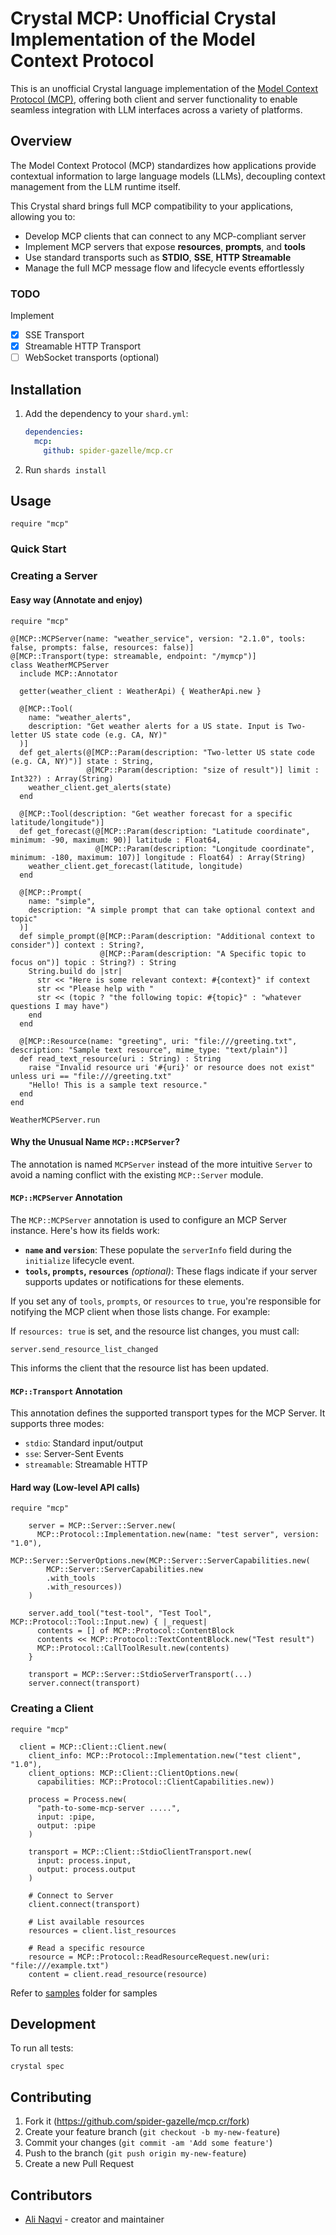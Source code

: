 # Crystal MCP: Unofficial Crystal Implementation of the Model Context Protocol

This is an unofficial Crystal language implementation of the [Model Context Protocol (MCP)](https://modelcontextprotocol.io), offering both client and server functionality to enable seamless integration with LLM interfaces across a variety of platforms.

## Overview

The Model Context Protocol (MCP) standardizes how applications provide contextual information to large language models (LLMs), decoupling context management from the LLM runtime itself.

This Crystal shard brings full MCP compatibility to your applications, allowing you to:

* Develop MCP clients that can connect to any MCP-compliant server
* Implement MCP servers that expose **resources**, **prompts**, and **tools**
* Use standard transports such as **STDIO**, **SSE**, **HTTP Streamable**
* Manage the full MCP message flow and lifecycle events effortlessly


### TODO 

Implement 

- [X] SSE Transport
- [X] Streamable HTTP Transport 
- [ ] WebSocket transports (optional)

## Installation

1. Add the dependency to your `shard.yml`:

   ```yaml
   dependencies:
     mcp:
       github: spider-gazelle/mcp.cr
   ```

2. Run `shards install`

## Usage

```crystal
require "mcp"
```
### Quick Start

### Creating a Server

#### Easy way (Annotate and enjoy)

```crystal
require "mcp"

@[MCP::MCPServer(name: "weather_service", version: "2.1.0", tools: false, prompts: false, resources: false)]
@[MCP::Transport(type: streamable, endpoint: "/mymcp")]
class WeatherMCPServer
  include MCP::Annotator

  getter(weather_client : WeatherApi) { WeatherApi.new }

  @[MCP::Tool(
    name: "weather_alerts",
    description: "Get weather alerts for a US state. Input is Two-letter US state code (e.g. CA, NY)"
  )]
  def get_alerts(@[MCP::Param(description: "Two-letter US state code (e.g. CA, NY)")] state : String,
                 @[MCP::Param(description: "size of result")] limit : Int32?) : Array(String)
    weather_client.get_alerts(state)
  end

  @[MCP::Tool(description: "Get weather forecast for a specific latitude/longitude")]
  def get_forecast(@[MCP::Param(description: "Latitude coordinate", minimum: -90, maximum: 90)] latitude : Float64,
                   @[MCP::Param(description: "Longitude coordinate", minimum: -180, maximum: 107)] longitude : Float64) : Array(String)
    weather_client.get_forecast(latitude, longitude)
  end

  @[MCP::Prompt(
    name: "simple",
    description: "A simple prompt that can take optional context and topic"
  )]
  def simple_prompt(@[MCP::Param(description: "Additional context to consider")] context : String?,
                    @[MCP::Param(description: "A Specific topic to focus on")] topic : String?) : String
    String.build do |str|
      str << "Here is some relevant context: #{context}" if context
      str << "Please help with "
      str << (topic ? "the following topic: #{topic}" : "whatever questions I may have")
    end
  end

  @[MCP::Resource(name: "greeting", uri: "file:///greeting.txt", description: "Sample text resource", mime_type: "text/plain")]
  def read_text_resource(uri : String) : String
    raise "Invalid resource uri '#{uri}' or resource does not exist" unless uri == "file:///greeting.txt"
    "Hello! This is a sample text resource."
  end
end

WeatherMCPServer.run
```

#### Why the Unusual Name `MCP::MCPServer`?

The annotation is named `MCPServer` instead of the more intuitive `Server` to avoid a naming conflict with the existing `MCP::Server` module.

#### `MCP::MCPServer` Annotation

The `MCP::MCPServer` annotation is used to configure an MCP Server instance. Here's how its fields work:

* **`name` and `version`**: These populate the `serverInfo` field during the `initialize` lifecycle event.
* **`tools`, `prompts`, `resources`** *(optional)*: These flags indicate if your server supports updates or notifications for these elements.

If you set any of `tools`, `prompts`, or `resources` to `true`, you're responsible for notifying the MCP client when those lists change. For example:

If `resources: true` is set, and the resource list changes, you must call:

```crystal
server.send_resource_list_changed
```

This informs the client that the resource list has been updated.

#### `MCP::Transport` Annotation

This annotation defines the supported transport types for the MCP Server. It supports three modes:

* `stdio`: Standard input/output
* `sse`: Server-Sent Events
* `streamable`: Streamable HTTP


#### Hard way (Low-level API calls)
```crystal
require "mcp"

    server = MCP::Server::Server.new(
      MCP::Protocol::Implementation.new(name: "test server", version: "1.0"), 
      MCP::Server::ServerOptions.new(MCP::Server::ServerCapabilities.new(
        MCP::Server::ServerCapabilities.new
        .with_tools
        .with_resources))
    )

    server.add_tool("test-tool", "Test Tool", MCP::Protocol::Tool::Input.new) { |_request|
      contents = [] of MCP::Protocol::ContentBlock
      contents << MCP::Protocol::TextContentBlock.new("Test result")
      MCP::Protocol::CallToolResult.new(contents)
    }

    transport = MCP::Server::StdioServerTransport(...)
    server.connect(transport)
```

### Creating a Client

```crystal
require "mcp"

  client = MCP::Client::Client.new(
    client_info: MCP::Protocol::Implementation.new("test client", "1.0"),
    client_options: MCP::Client::ClientOptions.new(
      capabilities: MCP::Protocol::ClientCapabilities.new))

    process = Process.new(
      "path-to-some-mcp-server .....",
      input: :pipe,
      output: :pipe
    )

    transport = MCP::Client::StdioClientTransport.new(
      input: process.input,
      output: process.output
    )

    # Connect to Server
    client.connect(transport)

    # List available resources
    resources = client.list_resources

    # Read a specific resource
    resource = MCP::Protocol::ReadResourceRequest.new(uri: "file:///example.txt")
    content = client.read_resource(resource)
```

Refer to [samples](samples) folder for samples

## Development

To run all tests:

```
crystal spec
```

## Contributing

1. Fork it (<https://github.com/spider-gazelle/mcp.cr/fork>)
2. Create your feature branch (`git checkout -b my-new-feature`)
3. Commit your changes (`git commit -am 'Add some feature'`)
4. Push to the branch (`git push origin my-new-feature`)
5. Create a new Pull Request

## Contributors

- [Ali Naqvi](https://github.com/naqvis) - creator and maintainer
